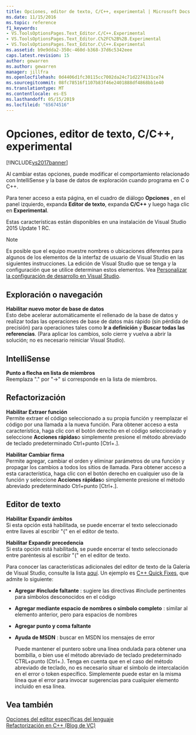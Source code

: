 ```yaml
---
title: Opciones, editor de texto, C/C++, experimental | Microsoft Docs
ms.date: 11/15/2016
ms.topic: reference
f1_keywords:
- VS.ToolsOptionsPages.Text_Editor.C/C++.Experimental
- VS.ToolsOptionsPages.Text_Editor.C%2FC%2B%2B.Experimental
- VS.ToolsOptionsPages.Text_Editor.C\C++.Experimental
ms.assetid: b9e9dda2-350c-460d-b368-37d6c5342eee
caps.latest.revision: 15
author: gewarren
ms.author: gewarren
manager: jillfra
ms.openlocfilehash: 0d4406d1fc30115cc7002da24c71d2274131ce74
ms.sourcegitcommit: 08fc78516f1107b83f46e2401888df4868bb1e40
ms.translationtype: MT
ms.contentlocale: es-ES
ms.lasthandoff: 05/15/2019
ms.locfileid: "65674516"
---
```

# <a name="options-text-editor-cc-experimental"></a>Opciones, editor de texto, C/C++, experimental
[!INCLUDE[vs2017banner](../../includes/vs2017banner.md)]

Al cambiar estas opciones, puede modificar el comportamiento relacionado con IntelliSense y la base de datos de exploración cuando programa en C o C++.  
  
 Para tener acceso a esta página, en el cuadro de diálogo **Opciones** , en el panel izquierdo, expanda **Editor de texto**, expanda **C/C++** y luego haga clic en **Experimental**.  
  
 Estas características están disponibles en una instalación de Visual Studio 2015 Update 1 RC.  
  
> [!NOTE]
> Es posible que el equipo muestre nombres o ubicaciones diferentes para algunos de los elementos de la interfaz de usuario de Visual Studio en las siguientes instrucciones. La edición de Visual Studio que se tenga y la configuración que se utilice determinan estos elementos. Vea [Personalizar la configuración de desarrollo en Visual Studio](https://msdn.microsoft.com/22c4debb-4e31-47a8-8f19-16f328d7dcd3).  
  
## <a name="browsingnavigation"></a>Exploración o navegación  
 **Habilitar nuevo motor de base de datos**  
 Esto debe acelerar automáticamente el rellenado de la base de datos y realizar todas las operaciones de base de datos más rápido (sin pérdida de precisión) para operaciones tales como **Ir a definición** y **Buscar todas las referencias**. (Para aplicar los cambios, solo cierre y vuelva a abrir la solución; no es necesario reiniciar Visual Studio).  
  
## <a name="intellisense"></a>IntelliSense  
 **Punto a flecha en lista de miembros**  
 Reemplaza "." por "->" si corresponde en la lista de miembros.  
  
## <a name="refactoring"></a>Refactorización  
 **Habilitar Extraer función**  
 Permite extraer el código seleccionado a su propia función y reemplazar el código por una llamada a la nueva función. Para obtener acceso a esta característica, haga clic con el botón derecho en el código seleccionado y seleccione **Acciones rápidas**o simplemente presione el método abreviado de teclado predeterminado Ctrl+punto [Ctrl+.].  
  
 **Habilitar Cambiar firma**  
 Permite agregar, cambiar el orden y eliminar parámetros de una función y propagar los cambios a todos los sitios de llamada. Para obtener acceso a esta característica, haga clic con el botón derecho en cualquier uso de la función y seleccione **Acciones rápidas**o simplemente presione el método abreviado predeterminado Ctrl+punto [Ctrl+.].  
  
## <a name="text-editor"></a>Editor de texto  
 **Habilitar Expandir ámbitos**  
 Si esta opción está habilitada, se puede encerrar el texto seleccionado entre llaves al escribir "{" en el editor de texto.  
  
 **Habilitar Expandir precedencia**  
 Si esta opción está habilitada, se puede encerrar el texto seleccionado entre paréntesis al escribir "(" en el editor de texto.  
  
 Para conocer las características adicionales del editor de texto de la Galería de Visual Studio, consulte la lista [aquí](http://go.microsoft.com/fwlink/?LinkId=692016). Un ejemplo es [C++ Quick Fixes](https://visualstudiogallery.msdn.microsoft.com/be91feef-8dc3-4f7a-ac9f-f34e7ca5918f), que admite lo siguiente:  
  
- **Agregar #include faltante** : sugiere las directivas #include pertinentes para símbolos desconocidos en el código  
  
- **Agregar mediante espacio de nombres o símbolo completo** : similar al elemento anterior, pero para espacios de nombres  
  
- **Agregar punto y coma faltante**  
  
- **Ayuda de MSDN** : buscar en MSDN los mensajes de error  
  
  Puede mantener el puntero sobre una línea ondulada para obtener una bombilla, o bien use el método abreviado de teclado predeterminado CTRL+punto (Ctrl+.). Tenga en cuenta que en el caso del método abreviado de teclado, no es necesario situar el símbolo de intercalación en el error o token específico. Simplemente puede estar en la misma línea que el error para invocar sugerencias para cualquier elemento incluido en esa línea.  
  
## <a name="see-also"></a>Vea también  
 [Opciones del editor específicas del lenguaje](../../ide/reference/setting-language-specific-editor-options.md)   
 [Refactorización en C++ (Blog de VC)](http://blogs.msdn.com/b/vcblog/archive/2014/11/14/all-about-c-refactoring-in-visual-studio-2015-preview.aspx)
